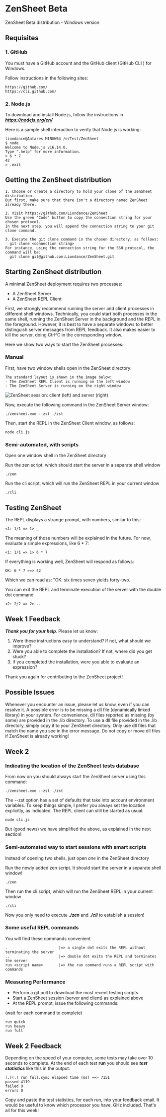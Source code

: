 # ZenSheet Beta

ZenSheet Beta distribution - Windows version

## Requisites

### 1. GitHub

You must have a GitHub account and the GitHub client (GitHub CLI ) for Windows.

Follow instructions in the following sites:

    https://github.com/
    https://cli.github.com/

### 2. Node.js

To download and install Node.js, follow the instructions in ***https://nodejs.org/en/***

Here is a sample shell interaction to verify that Node.js is working:

    liondance@Antares MINGW64 /e/Test/ZenSheet
    $ node
    Welcome to Node.js v16.14.0.
    Type ".help" for more information.
    > 6 * 7
    42
    > .exit

## Getting the ZenSheet distribution

    1. Choose or create a directory to hold your clone of the ZenSheet distribution.
    But first, make sure that there isn't a directory named ZenSheet already there.

    2. Visit https://github.com/Liondance/ZenSheet
    Use the green 'Code' button to copy the connection string for your chosen protocol.
    In the next step, you will append the connection string to your git clone command.

    3. Execute the git clone command in the chosen directory, as follows:
      git clone <connection string>
    For instance, using the connection string for the SSH protocol, the command will be:
      git clone git@github.com:Liondance/ZenSheet.git

## Starting ZenSheet distribution

A minimal ZenSheet deployment requires two processes:

- A ZenSheet Server
- A ZenSheet REPL Client

First, we strongly recommend running the server and client processes in different shell windows. Technically, you could start both processes in the same shell, running the ZenSheet Server in the background and the REPL in the foreground. However, it is best to have a separate windows to better distinguish server messages from REPL feedback. It also makes easier to kill the server, doing Ctrl^C in the corresponding window.
  
Here we show two ways to start the ZenSheet processes:

### Manual

First, have two window shells open in the ZenSheet directory:

	The standard layout is shown in the image below:  
	- The ZenSheet REPL Client is running on the left window
	- The ZenSheet Server is running on the right window

![ZenSheet session: client (left) and server (right)](session.png)

Now, execute the following command in the ZenSheet Server window:

	./zensheet.exe --zst ./zst

Then, start the REPL in the ZenSheet Client window, as follows:

	node cli.js

### Semi-automated, with scripts

Open one window shell in the ZenSheet directory

Run the zen script, which should start the server in a separate shell window

	./zen

Run the cli script, which will run the ZenSheet REPL in your current window

	./cli

## Testing ZenSheet

The REPL displays a strange prompt, with numbers, similar to this:

	<1: 1/1 => 1> _

The meaning of those numbers will be explained in the future.
For now, evaluate a simple expressions, like 6 * 7:

	<1: 1/1 => 1> 6 * 7

If everything is working well, ZenSheet will respond as follows:

	OK: 6 * 7 ==> 42

Which we can read as: "OK: six times seven yields forty-two.

You can exit the REPL and terminate execution of the server with the double dot command

	<2: 2/2 => 2> ..

## Week 1 Feedback

***Thank you for your help***. Please let us know:

1. Were these instructions easy to understand? If not, what should we improve?
2. Were you able to complete the installation? If not, where did you get stuck?
3. If you completed the installation, were you able to evaluate an expression?

Thank you again for contributing to the ZenSheet project!

## Possible Issues

Whenever you encounter an issue, please let us know, even if you can resolve it.
A possible error is to be missing a dll file (dynamically linked library) in your system.
For convenience, dll files reported as missing (by some) are provided in the .lib directory.
To use a dll file provided in the .lib directory, simply copy it to your ZenSheet directory.
Only use dll files that match the name you see in the error message.
Do not copy or move dll files if ZenSheet is already working!

## Week 2

### Indicating the location of the ZenSheet tests database

From now on you should always start the ZenSheet server using this command: 

	./zensheet.exe --zst ./zst

The --zst option has a set of defaults that take into account environment variables.
To keep things simple, I prefer you always set the location explicitly, as indicated.
The REPL client can still be started as usual:

	node cli.js

But (good news) we have simplified the above, as explained in the next section! 

### Semi-automated way to start sessions with smart scripts

Instead of opening two shells, just open *one* in the ZenSheet directory

Run the newly added zen script. It should start the server in a separate shell window!

	./zen

Then run the cli script, which will run the ZenSheet REPL in your current window

	./cli

Now you only need to execute ***./zen*** and ***./cli*** to establish a session! 

### Some useful REPL commands

You will find these commands convenient

	.						|=> a single dot exits the REPL without terminating the server
	..						|=> double dot exits the REPL and terminates the server
	run <script name>		|=> the run command runs a REPL script with commands

### Measuring Performance

- Perform a git pull to download the most recent testing scripts
- Start a ZenSheet session (server and client) as explained above
- At the REPL prompt, issue the following commands:

(wait for each command to complete)

	run quick
	run heavy
	run full

## Week 2 Feedback

Depending on the speed of your computer, some tests may take over 10 seconds to complete.
At the end of each test **run** you should see ***test statistics*** like this in the output:

	(.)(.) run full.sym: elapsed time (ms) ==> 7151
	passed 4119
	failed 0
	errors 0

Copy and paste the test statistics, for each run, into your feedback email.
It would be useful to know which processor you have, GHz included.
That's all for this week!
